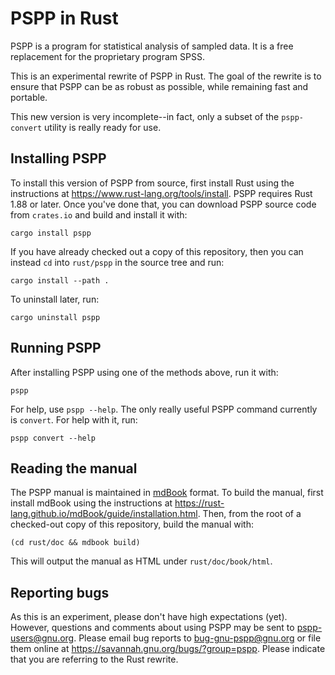 # PSPP in Rust

PSPP is a program for statistical analysis of sampled data.  It is
a free replacement for the proprietary program SPSS.

This is an experimental rewrite of PSPP in Rust.  The goal of the
rewrite is to ensure that PSPP can be as robust as possible, while
remaining fast and portable.

This new version is very incomplete--in fact, only a subset of the
`pspp-convert` utility is really ready for use.

## Installing PSPP

To install this version of PSPP from source, first install Rust using
the instructions at https://www.rust-lang.org/tools/install.  PSPP
requires Rust 1.88 or later.  Once you've done that, you can download
PSPP source code from `crates.io` and build and install it with:

```
cargo install pspp
```

If you have already checked out a copy of this repository, then you
can instead `cd` into `rust/pspp` in the source tree and run:

```
cargo install --path .
```

To uninstall later, run:

```
cargo uninstall pspp
```

## Running PSPP

After installing PSPP using one of the methods above, run it with:

```
pspp
```

For help, use `pspp --help`.  The only really useful PSPP command
currently is `convert`.  For help with it, run:

```
pspp convert --help
```

## Reading the manual

The PSPP manual is maintained in [mdBook] format.  To build the
manual, first install mdBook using the instructions at
https://rust-lang.github.io/mdBook/guide/installation.html.  Then,
from the root of a checked-out copy of this repository, build the
manual with:

```
(cd rust/doc && mdbook build)
```

This will output the manual as HTML under `rust/doc/book/html`.

[mdBook]: https://rust-lang.github.io/mdBook/

## Reporting bugs

As this is an experiment, please don't have high expectations (yet).
However, questions and comments about using PSPP may be sent to
pspp-users@gnu.org.  Please email bug reports to bug-gnu-pspp@gnu.org
or file them online at https://savannah.gnu.org/bugs/?group=pspp.
Please indicate that you are referring to the Rust rewrite.

